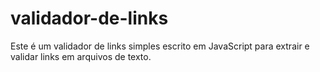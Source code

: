 # validador-de-links
Este é um validador de links simples escrito em JavaScript para extrair e validar links em arquivos de texto.

